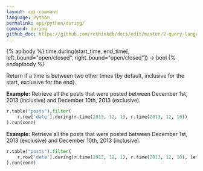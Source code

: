 ```yaml
---
layout: api-command 
language: Python
permalink: api/python/during/
command: during
github_doc: https://github.com/rethinkdb/docs/edit/master/2-query-language/api/python/dates-and-times/during.md
---
```


{% apibody %}
time.during(start_time, end_time[, left_bound="open/closed", right_bound="open/closed"]) &rarr; bool
{% endapibody %}

Return if a time is between two other times (by default, inclusive for the start, exclusive for the end).

__Example:__ Retrieve all the posts that were posted between December 1st, 2013 (inclusive) and December 10th, 2013 (exclusive).

```py
r.table("posts").filter(
    r.row['date'].during(r.time(2013, 12, 1), r.time(2013, 12, 10))
).run(conn)
```


__Example:__ Retrieve all the posts that were posted between December 1st, 2013 (exclusive) and December 10th, 2013 (inclusive).

```py
r.table("posts").filter(
    r.row['date'].during(r.time(2013, 12, 1), r.time(2013, 12, 10), left_bound="open", right_bound="closed")
).run(conn)
```

